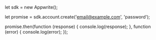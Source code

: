 let sdk = new Appwrite();

let promise = sdk.account.create('email@example.com', 'password');

promise.then(function (response) {
    console.log(response);
}, function (error) {
    console.log(error);
});